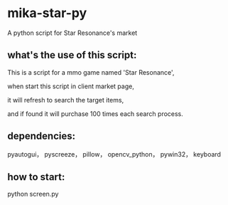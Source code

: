# mika-star-py

A python script for Star Resonance's market

## what's the use of this script:
This is a script for a mmo game named 'Star Resonance',

when start this script in client market page, 

it will refresh to search the target items, 

and if found it will purchase 100 times each search process.

## dependencies:

pyautogui， pyscreeze， pillow， opencv_python， pywin32， keyboard

## how to start:

python screen.py
